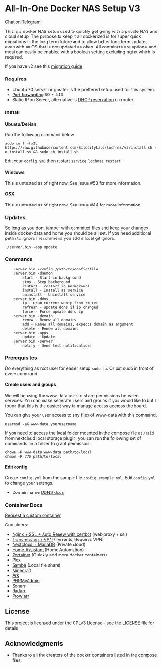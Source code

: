 # All-In-One Docker NAS Setup V3

[Chat on Telegram](https://t.me/+Ll8Sx8bn_qJhMjUx)

This is a docker NAS setup used to quickly get going with a private NAS and cloud setup. The purpose to keep it all dockerized is for super quick migrations in the long term future and to allow better long term updates even with an OS that is not updated as often. All containers are optional and most can easily be enabled with a boolean setting excluding nginx which is required. 

If you have v2 see this [migration guide](docs/migrating.v3.md)

### Requires
 - Ubuntu 20 server or greater is the preffered setup used for this system.
 - [Port forwarding](https://portforward.com/router.htm) 80 + 443
 - Static IP on Server, alternative is [DHCP reservation](https://portforward.com/dhcp-reservation/#how-to-make-a-dhcp-reservation-in-your-router) on router.

### Install

#### Ubuntu/Debian

Run the following command below

```
sudo curl -fsSL https://raw.githubusercontent.com/SiloCityLabs/lochnas/v3/install.sh -o install.sh && sudo sh install.sh
```

Edit your `config.yml` then restart `service lochnas restart`

#### Windows

This is untested as of right now, See issue #53 for more information.
#### OSX

This is untested as of right now, See issue #44 for more information.

### Updates

So long as you dont tamper with commited files and keep your changes inside docker-data and home you should be all set. If you need additional paths to ignore I recommend you add a local git ignore.

```
./server.bin -app update
```

### Commands

```
    server.bin -config /path/to/config/file
    server.bin -daemon
        start - Start in background
        stop - Stop background
        restart - restart in background
        install - Install as service
        uninstall - Uninstall service
    server.bin -ddns
        ip - Grab current wanip from router
        refresh - update ddns if ip changed
        force - Force update ddns ip
    server.bin -domain
        renew - Renew all domains
        add - Renew all domains, expects domain as argument
        delete - Renew all domains
    server.bin -apps
        update - Update
    server.bin -server
        notify - Send test notifications
```


### Prerequisites

Do everything as root user for easier setup `sudo su`. Or put sudo in front of every command. 

#### Create users and groups

We will be using the www-data user to share permissions between services. You can make seperate users and groups if you would like to but I found that this is the easiest way to manage access accross the board.

You can give your user access to any files of www-data with this command.

```
usermod -aG www-data yourusername
```

If you need to access the local folder mounted in the compose file at `/raid` from nextcloud local storage plugin, you can run the following set of commands on a folder to grant permission:

```
chown -R www-data:www-data path/to/local
chmod -R 770 path/to/local
```

#### Edit config

Create `config.yml` from the sample file `config.example.yml`. Edit `config.yml` to change your settings.
 - Domain name [DDNS docs](docs/ddns.md)

### Container Docs

[Request a custom container](https://github.com/SiloCityLabs/lochnas/issues/new?assignees=&labels=App+Request&template=app-request-template.md&title=)

Containers:
 - [Nginx + SSL + Auto Renew with certbot](docker-templates/nginx/readme.md) (web proxy + ssl)
 - [Transmission + VPN](docker-templates/transmission/readme.md) (Torrents, Requires VPN)
 - [Nextcloud + MariaDB](docker-templates/nextcloud/readme.md) (Private cloud)
 - [Home Assistant](docker-templates/homeassistant/readme.md) (Home Automation)
 - [Portainer](docker-templates/portainer/readme.md) (Quickly add more docker containers)
 - [Plex](docker-templates/plex/readme.md)
 - [Samba](docker-templates/samba/readme.md) (Local file share)
 - [Minecraft](docker-templates/minecraft/readme.md)
 - [Ark](docker-templates/ark/readme.md)
 - [PHPMyAdmin](docker-templates/phpmyadmin/readme.md)
 - [Sonarr](docker-templates/sonarr/readme.md)
 - [Radarr](docker-templates/radarr/readme.md)
 - [Prowlarr](docker-templates/prowlarr/readme.md)

## License

This project is licensed under the GPLv3 License - see the [LICENSE](LICENSE) file for details

## Acknowledgments

* Thanks to all the creators of the docker containers listed in the compose files.
 

